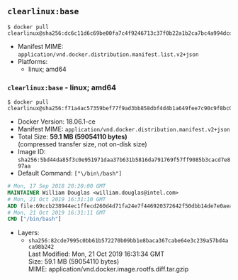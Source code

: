 ## `clearlinux:base`

```console
$ docker pull clearlinux@sha256:dc6c11d6c69be00fa7c4f9246713c37f0b22a1b2ca7bc4a994dcd25cda378298
```

-	Manifest MIME: `application/vnd.docker.distribution.manifest.list.v2+json`
-	Platforms:
	-	linux; amd64

### `clearlinux:base` - linux; amd64

```console
$ docker pull clearlinux@sha256:f71a4ac57359bef77f9ad3bb858dbf4d4b1a649fee7c90c9f8bc0fa992ee8976
```

-	Docker Version: 18.06.1-ce
-	Manifest MIME: `application/vnd.docker.distribution.manifest.v2+json`
-	Total Size: **59.1 MB (59054110 bytes)**  
	(compressed transfer size, not on-disk size)
-	Image ID: `sha256:5bd44da85f3c0e951971daa37b631b5816da791769f57ff9085b3cacd7e897aa`
-	Default Command: `["\/bin\/bash"]`

```dockerfile
# Mon, 17 Sep 2018 20:20:00 GMT
MAINTAINER William Douglas <william.douglas@intel.com>
# Mon, 21 Oct 2019 16:31:10 GMT
ADD file:69ccb238944ec1ffecd260d4d71fa24e7f446920372642f50dbb14de7e0aea76 in / 
# Mon, 21 Oct 2019 16:31:11 GMT
CMD ["/bin/bash"]
```

-	Layers:
	-	`sha256:82cde7995c0bb61b572270b09bb1e8baca367cabe64e3c239a57bd4aca98b242`  
		Last Modified: Mon, 21 Oct 2019 16:31:34 GMT  
		Size: 59.1 MB (59054110 bytes)  
		MIME: application/vnd.docker.image.rootfs.diff.tar.gzip
